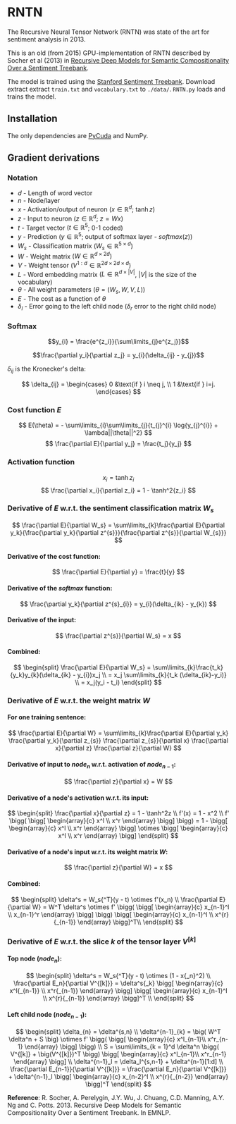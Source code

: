 # RNTN
The Recursive Neural Tensor Network (RNTN) was state of the art for sentiment analysis in 2013. 

This is an old (from 2015) GPU-implementation of RNTN described by Socher et al (2013) in [Recursive Deep Models for Semantic Compositionality Over a Sentiment Treebank](https://nlp.stanford.edu/~socherr/EMNLP2013_RNTN.pdf).

The model is trained using the [Stanford Sentiment Treebank](https://nlp.stanford.edu/sentiment/). Download extract extract `train.txt` and `vocabulary.txt` to `./data/`. `RNTN.py` loads and trains the model.

## Installation
The only dependencies are [PyCuda](https://documen.tician.de/pycuda/) and NumPy.

## Gradient derivations

### Notation

 * $d$   - Length of word vector
 * $n$   - Node/layer
 * $x$   - Activation/output of neuron $(x \in \mathbb{R}^{d}$; $\tanh z)$
 * $z$   - Input to neuron $(z \in \mathbb{R}^{d}$; $z = Wx)$
 * $t$   - Target vector $(t \in \mathbb{R}^5$; 0-1 coded)
 * $y$   - Prediction $(y \in \mathbb{R}^5$; output of softmax layer - $softmax(z))$
 * $W_s$ - Classification matrix $(W_s \in \mathbb{R}^{5 \times d})$
 * $W$ - Weight matrix $(W \in \mathbb{R}^{d \times 2d})$
 * $V$ - Weight tensor $(V^{1:d} \in \mathbb{R}^{2d \times 2d \times d} )$
 * $L$ - Word embedding matrix $(L \in \mathbb{R}^{d \times |V|}$, $|V|$ is the size of the vocabulary)
 * $\theta$ - All weight parameters $(\theta = (W_s, W, V, L))$
 * $E$ - The cost as a function of $\theta$
 * $\delta_l$ - Error going to the left child node $(\delta_r$ error to the right child node)

### Softmax
$$y_{i} = \frac{e^{z_i}}{\sum\limits_{j}e^{z_j}}$$

$$\frac{\partial y_i}{\partial z_j} = y_{i}(\delta_{ij} - y_{j})$$

$\delta_{ij}$ is the Kronecker's delta: 

$$
\delta_{ij} = 
  \begin{cases} 
    0 &\text{if } i \neq j, \\ 
    1 &\text{if } i=j. 
  \end{cases}
$$

### Cost function $E$
$$
		E(\theta) = - \sum\limits_{i}\sum\limits_{j}{t_{j}^{i} \log{y_{j}^{i}} + \lambda||\theta||^2}
$$
$$
		\frac{\partial E}{\partial y_j} = \frac{t_j}{y_j}
$$

### Activation function

$$
		x_i = \tanh{z_i}
$$
$$
		\frac{\partial x_i}{\partial z_i} = 1 - \tanh^2{z_i}
$$

### Derivative of $E$ w.r.t. the sentiment classification matrix $W_s$

$$
		\frac{\partial E}{\partial W_s} = 
		\sum\limits_{k}\frac{\partial E}{\partial y_k}{\frac{\partial y_k}{\partial z^{s}}}{\frac{\partial z^{s}}{\partial W_{s}}}
$$

#### Derivative of the cost function:
$$
			\frac{\partial E}{\partial y} = \frac{t}{y}
$$
#### Derivative of the $softmax$ function:
$$
			\frac{\partial y_k}{\partial z^{s}_{i}} = y_{i}(\delta_{ik} - y_{k})
$$
#### Derivative of the input:
$$
			\frac{\partial z^{s}}{\partial W_s} = x
$$
#### Combined:
$$
			\begin{split}
				\frac{\partial E}{\partial W_s}
				= \sum\limits_{k}\frac{t_k}{y_k}y_{k}(\delta_{ik} - y_{i})x_j \\
			  = x_j \sum\limits_{k}{t_k (\delta_{ik}-y_i)} \\
			  = x_j(y_i - t_i)
			\end{split}
$$
### Derivative of $E$ w.r.t. the weight matrix $W$
#### For one training sentence:
$$
		\frac{\partial E}{\partial W} = 
		\sum\limits_{k}\frac{\partial E}{\partial y_k}
		\frac{\partial y_k}{\partial z_{s}}
		\frac{\partial z_{s}}{\partial x}
		\frac{\partial x}{\partial z}
		\frac{\partial z}{\partial W}
$$
#### Derivative of input to $node_n$ w.r.t. activation of $node_{n-1}$:
$$
		\frac{\partial z}{\partial x} = W
$$
#### Derivative of a node's activation w.r.t. its input:
$$
		\begin{split}
			\frac{\partial x}{\partial z} = 1 - \tanh^2z \\
			f'(x) = 1 - x^2 \\
			f' \bigg( \bigg[ \begin{array}{c} x^l \\ x^r \end{array} \bigg] \bigg) = 
			1 - \bigg[ \begin{array}{c} x^l \\ x^r \end{array} \bigg] \otimes \bigg[ \begin{array}{c} x^l \\ x^r \end{array} \bigg]
		\end{split}
$$
#### Derivative of a node's input w.r.t. its weight matrix $W$:
$$
		\frac{\partial z}{\partial W} = x
$$
#### Combined:
$$
		\begin{split}
			\delta^s = W_s{^T}(y - t) \otimes f'(x_n) \\
			\frac{\partial E}{\partial W} = W^T \delta^s
			\otimes f' \bigg( \bigg[ \begin{array}{c} x_{n-1}^l \\ x_{n-1}^r \end{array} \bigg] \bigg) \bigg[  \begin{array}{c} x_{n-1}^l \\ x^{r}{_{n-1}} \end{array} \bigg]^T\\
		\end{split}
$$

### Derivative of $E$ w.r.t. the slice $k$ of the tensor layer $V^{[k]}$

#### Top node $(node_n)$:
$$
			\begin{split}
				\delta^s = W_s{^T}(y - t) \otimes (1 - x{_n}^2) \\
				\frac{\partial E_n}{\partial V^{[k]}} = 
				\delta^s{_k} \bigg[ \begin{array}{c} x^l{_{n-1}} \\ x^r{_{n-1}} \end{array} \bigg]	
				\bigg[  \begin{array}{c} x_{n-1}^l \\ x^{r}{_{n-1}} \end{array} \bigg]^T \\
			\end{split}
$$
#### Left child node $(node_{n-1})$:
$$
			\begin{split}
				\delta_{n} = \delta^{s,n} \\
				\delta^{n-1}_{k} = \big( W^T \delta^n + S \big) 
				\otimes f' \bigg( \bigg[ \begin{array}{c} x^l_{n-1}\\ x^r_{n-1} \end{array} \bigg] \bigg) \\
				S = \sum\limits_{k = 1}^d \delta^n \bigg( V^{[k]} + \big(V^{[k]})^T \bigg) \bigg[ \begin{array}{c} x^l_{n-1}\\ x^r_{n-1} \end{array} \bigg] \\
				\delta^{n-1}_l = \delta_l^{s,n-1} + \delta^{n-1}[1:d] \\
				\frac{\partial E_{n-1}}{\partial V^{[k]}} = 
				\frac{\partial E_n}{\partial V^{[k]}} + \delta^{n-1}_l \bigg[  \begin{array}{c} x_{n-2}^l \\ x^{r}{_{n-2}} \end{array} \bigg]^T
			\end{split}
$$
  
**Reference**: R. Socher, A. Perelygin, J.Y. Wu, J. Chuang, C.D. Manning, A.Y. Ng and C. Potts. 2013. Recursive Deep Models for Semantic Compositionality Over a Sentiment Treebank. In EMNLP.
